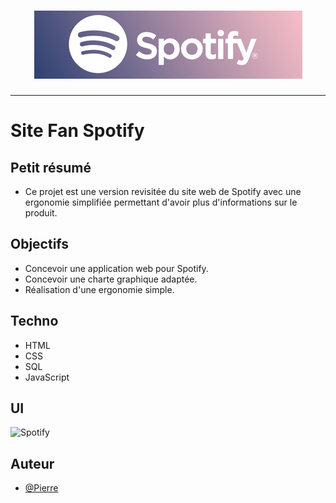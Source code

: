 <h1 align="center">
  <img src="./Assets/header.png" alt="Spotify" />
</h1>

---

# Site Fan Spotify

## Petit résumé
- Ce projet est une version revisitée du site web de Spotify avec une ergonomie simplifiée permettant d'avoir plus d'informations sur le produit.

## Objectifs
- Concevoir une application web pour Spotify.
- Concevoir une charte graphique adaptée.
- Réalisation d'une ergonomie simple.

## Techno
- HTML
- CSS
- SQL
- JavaScript

## UI
<img src="./Assets/UI.png" alt="Spotify" />

## Auteur
- [@Pierre](https://github.com/Pierre-Portfolio)

